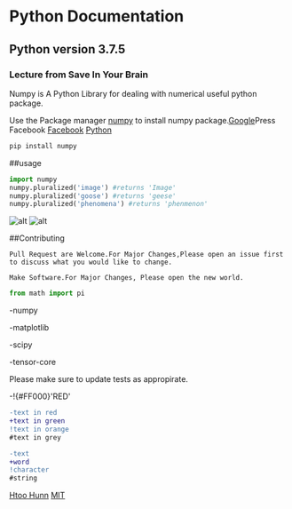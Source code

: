 # Python Documentation 

## Python version 3.7.5

### Lecture from Save In Your Brain

Numpy is A Python Library for dealing with numerical useful python package.

Use the Package manager [numpy](https://pip.pypa.io/en/stable/) to install numpy package.[Google](google.com)Press Facebook
[Facebook](www.facebook.com)
[Python](https://www.python.org/)

```bash
pip install numpy
```

##usage

```python
import numpy
numpy.pluralized('image') #returns 'Image'
numpy.pluralized('goose') #returns 'geese'
numpy.pluralized('phenomena') #returns 'phenmenon'
```

![alt](https://www.stellaandchewys.com/wp-content/uploads/maplechristmas.jpg)
![alt](https://static01.nyt.com/images/2014/01/28/science/28SLOT_SPAN/28SLOT-jumbo.jpg)

##Contributing

```
Pull Request are Welcome.For Major Changes,Please open an issue first to discuss what you would like to change.
```

```
Make Software.For Major Changes, Please open the new world.
```

```python
from math import pi
```
-numpy

-matplotlib

-scipy

-tensor-core

Please make sure to update tests as appropirate.

-!{#FF000}'RED'

```diff
-text in red
+text in green
!text in orange
#text in grey
```

```diff
-text 
+word
!character
#string
```
[Htoo Hunn](https://www.facebook.com/profile.php?id=100012260919102)
[MIT](https://choosealicense.com/licenses/mit/)
